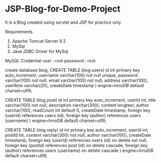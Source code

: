 # JSP-Blog-for-Demo-Project
It is a Blog created using servlet and JSP for practice only

Requirements
1. Apache Tomcat Server 9.2
2. MySql
3. Java JDBC Driver for MySql

MySQL Credential
user : root
password : root


create database blog;
CREATE TABLE blog.users(
    id int primary key auto_increment,
    username varchar(100) not null unique,
    password varchar(100) not null,
    email varchar(100) not null,
    address varchar(100),
    userRole varchar(20),
    createDate timestamp
) engine=InnoDB default charset=utf8;

CREATE TABLE blog.post(
    id int primary key auto_increment,
    userId int,
    title varchar(100) not null,
    description varchar(300),
    content longtext,
    author varchar(100),
    readCount int default 0,
    createDate timestamp,
    foreign key (userId) references users (id),
    foreign key (author) references users (username)
) engine=InnoDB default charset=utf8;

CREATE TABLE blog.reply(
    id int primary key auto_increment,
    userId int,
    postId int,
    content varchar(300) not null,
    author varchar(100),
    createDate timestamp,
    foreign key (userId) references users (id) on delete set null,
    foreign key (postId) references post (id) on delete cascade,
    foreign key (author) references users (username) on delete cascade
) engine=InnoDB default charset=utf8;



